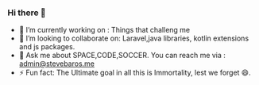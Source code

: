 ### Hi there 👋


- 🔭 I’m currently working on : Things that challeng me
- 👯 I’m looking to collaborate on: Laravel,java libraries, kotlin extensions and js packages.
- 💬 Ask me about SPACE,CODE,SOCCER. You can reach me via : admin@stevebaros.me
- ⚡ Fun fact: The Ultimate goal in all this is Immortality, lest we forget 😄.


